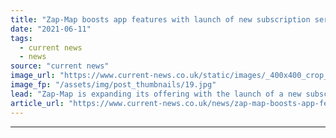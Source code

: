 ```yaml
---
title: "Zap-Map boosts app features with launch of new subscription service"
date: "2021-06-11"
tags: 
  - current news
  - news
source: "current news"
image_url: "https://www.current-news.co.uk/static/images/_400x400_crop_center-center/zap-map-apple-carplay-app-rele-42bb6bea-image-Zap-Map.jpg"
image_fp: "/assets/img/post_thumbnails/19.jpg"
lead: "​Zap-Map is expanding its offering with the launch of a new subscription service aimed at electric vehicle (EV) drivers who regularly use public charging."
article_url: "https://www.current-news.co.uk/news/zap-map-boosts-app-features-with-launch-of-new-subscription-service?utm_source=rss-feeds&utm_medium=rss&utm_campaign=rss"
---
```


---
